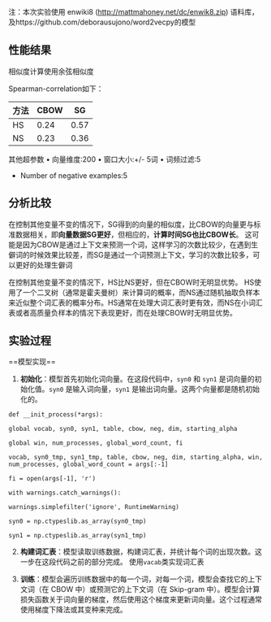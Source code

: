 注：本次实验使用 enwiki8 (http://mattmahoney.net/dc/enwik8.zip) 语料库，及https://github.com/deborausujono/word2vecpy的模型
## 性能结果
相似度计算使用余弦相似度

Spearman-correlation如下：

| 方法  | CBOW | SG   |
| --- | ---- | ---- |
| HS  | 0.24 | 0.57 |
| NS  | 0.23 | 0.36 |
其他超参数
• 向量维度:200
• 窗口大小:+/- 5词
• 词频过滤:5
- Number of negative examples:5
## 分析比较
在控制其他变量不变的情况下，SG得到的向量的相似度，比CBOW的向量更与标准数据相关，即**向量数据SG更好**，但相应的，**计算时间SG也比CBOW长**。
这可能是因为CBOW是通过上下文来预测一个词，这样学习的次数比较少，在遇到生僻词的时候效果比较差，而SG是通过一个词预测上下文，学习的次数比较多，可以更好的处理生僻词

在控制其他变量不变的情况下，HS比NS更好，但在CBOW时无明显优势。
HS使用了一个二叉树（通常是霍夫曼树）来计算词的概率，而NS通过随机抽取负样本来近似整个词汇表的概率分布。HS通常在处理大词汇表时更有效，而NS在小词汇表或者高质量负样本的情况下表现更好，而在处理CBOW时无明显优势。

## 实验过程
==模型实现==
1. **初始化**：模型首先初始化词向量。在这段代码中，`syn0` 和 `syn1` 是词向量的初始化值。`syn0` 是输入词向量，`syn1` 是输出词向量。这两个向量都是随机初始化的。
```
def __init_process(*args):

global vocab, syn0, syn1, table, cbow, neg, dim, starting_alpha

global win, num_processes, global_word_count, fi

vocab, syn0_tmp, syn1_tmp, table, cbow, neg, dim, starting_alpha, win, num_processes, global_word_count = args[:-1]

fi = open(args[-1], 'r')

with warnings.catch_warnings():

warnings.simplefilter('ignore', RuntimeWarning)

syn0 = np.ctypeslib.as_array(syn0_tmp)

syn1 = np.ctypeslib.as_array(syn1_tmp)
```

2. **构建词汇表**：模型读取训练数据，构建词汇表，并统计每个词的出现次数。这一步在这段代码之前的部分完成。
   使用`vacab`类实现词汇表
   
3. **训练**：模型会遍历训练数据中的每一个词，对每一个词，模型会查找它的上下文词（在 CBOW 中）或预测它的上下文词（在 Skip-gram 中）。模型会计算损失函数关于词向量的梯度，然后使用这个梯度来更新词向量。这个过程通常使用梯度下降法或其变种来完成。


